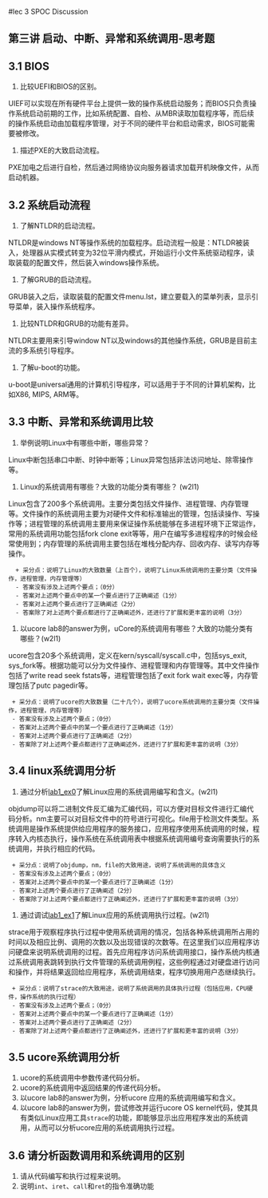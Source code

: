 #lec 3 SPOC Discussion

## 第三讲 启动、中断、异常和系统调用-思考题

## 3.1 BIOS
 1. 比较UEFI和BIOS的区别。

 UIEF可以实现在所有硬件平台上提供一致的操作系统启动服务；而BIOS只负责操作系统启动前期的工作，比如系统配置、自检、从MBR读取加载程序等，而后续的操作系统启动由加载程序管理，对于不同的硬件平台和启动需求，BIOS可能需要被修改。 

 1. 描述PXE的大致启动流程。
 
 PXE加电之后进行自检，然后通过网络协议向服务器请求加载开机映像文件，从而启动机器。

## 3.2 系统启动流程
 1. 了解NTLDR的启动流程。

NTLDR是windows NT等操作系统的加载程序。启动流程一般是：NTLDR被装入，处理器从实模式转变为32位平滑内模式，开始运行小文件系统驱动程序，读取装载的配置文件，然后装入windows操作系统。 

 1. 了解GRUB的启动流程。

GRUB装入之后，读取装载的配置文件menu.lst，建立要载入的菜单列表，显示引导菜单，装入操作系统程序。 

 1. 比较NTLDR和GRUB的功能有差异。

NTLDR主要用来引导window NT以及windows的其他操作系统，GRUB是目前主流的多系统引导程序。 

 1. 了解u-boot的功能。
 
 u-boot是universal通用的计算机引导程序，可以适用于于不同的计算机架构，比如X86, MIPS, ARM等。

## 3.3 中断、异常和系统调用比较
 1. 举例说明Linux中有哪些中断，哪些异常？

 Linux中断包括串口中断、时钟中断等；Linux异常包括非法访问地址、除零操作等。 

 1. Linux的系统调用有哪些？大致的功能分类有哪些？  (w2l1)
 
 Linux包含了200多个系统调用。主要分类包括文件操作、进程管理、内存管理等。文件操作的系统调用主要为对硬件文件和标准输出的管理，包括读操作、写操作等；进程管理的系统调用主要用来保证操作系统能够在多进程环境下正常运作，常用的系统调用功能包括fork clone exit等等，用户在编写多进程程序的时候会经常使用到；内存管理的系统调用主要包括在堆栈分配内存、回收内存、读写内存等操作。

```
  + 采分点：说明了Linux的大致数量（上百个），说明了Linux系统调用的主要分类（文件操作，进程管理，内存管理等）
  - 答案没有涉及上述两个要点；（0分）
  - 答案对上述两个要点中的某一个要点进行了正确阐述（1分）
  - 答案对上述两个要点进行了正确阐述（2分）
  - 答案除了对上述两个要点都进行了正确阐述外，还进行了扩展和更丰富的说明（3分）
 ```
 
 1. 以ucore lab8的answer为例，uCore的系统调用有哪些？大致的功能分类有哪些？(w2l1)
 
 ucore包含20多个系统调用，定义在kern/syscall/syscall.c中，包括sys_exit, sys_fork等。根据功能可以分为文件操作、进程管理和内存管理等。其中文件操作包括了write read seek fstats等，进程管理包括了exit fork wait exec等，内存管理包括了putc pagedir等。
 
 ```
  + 采分点：说明了ucore的大致数量（二十几个），说明了ucore系统调用的主要分类（文件操作，进程管理，内存管理等）
  - 答案没有涉及上述两个要点；（0分）
  - 答案对上述两个要点中的某一个要点进行了正确阐述（1分）
  - 答案对上述两个要点进行了正确阐述（2分）
  - 答案除了对上述两个要点都进行了正确阐述外，还进行了扩展和更丰富的说明（3分）
 ```
 
## 3.4 linux系统调用分析
 1. 通过分析[lab1_ex0](https://github.com/chyyuu/ucore_lab/blob/master/related_info/lab1/lab1-ex0.md)了解Linux应用的系统调用编写和含义。(w2l1)
 
 objdump可以将二进制文件反汇编为汇编代码，可以方便对目标文件进行汇编代码分析。nm主要可以对目标文件中的符号进行可视化。file用于检测文件类型。系统调用是操作系统提供给应用程序的服务接口，应用程序使用系统调用的时候，程序转入内核态执行，操作系统在系统调用表中根据系统调用编号查询需要执行的系统调用，并执行相应的代码。

 ```
  + 采分点：说明了objdump，nm，file的大致用途，说明了系统调用的具体含义
  - 答案没有涉及上述两个要点；（0分）
  - 答案对上述两个要点中的某一个要点进行了正确阐述（1分）
  - 答案对上述两个要点进行了正确阐述（2分）
  - 答案除了对上述两个要点都进行了正确阐述外，还进行了扩展和更丰富的说明（3分）
 
 ```
 
 1. 通过调试[lab1_ex1](https://github.com/chyyuu/ucore_lab/blob/master/related_info/lab1/lab1-ex1.md)了解Linux应用的系统调用执行过程。(w2l1)
 
 strace用于观察程序执行过程中使用系统调用的情况，包括各种系统调用所占用的时间以及相应比例、调用的次数以及出现错误的次数等。在这里我们以应用程序访问硬盘来说明系统调用的过程。首先应用程序访问系统调用接口，操作系统内核通过系统调用表跳转到执行文件管理的系统调用例程，这些例程通过对硬盘进行访问和操作，并将结果返回给应用程序，系统调用结束，程序切换用用户态继续执行。

 ```
  + 采分点：说明了strace的大致用途，说明了系统调用的具体执行过程（包括应用，CPU硬件，操作系统的执行过程）
  - 答案没有涉及上述两个要点；（0分）
  - 答案对上述两个要点中的某一个要点进行了正确阐述（1分）
  - 答案对上述两个要点进行了正确阐述（2分）
  - 答案除了对上述两个要点都进行了正确阐述外，还进行了扩展和更丰富的说明（3分）
 ```
 
## 3.5 ucore系统调用分析
 1. ucore的系统调用中参数传递代码分析。
 1. ucore的系统调用中返回结果的传递代码分析。
 1. 以ucore lab8的answer为例，分析ucore 应用的系统调用编写和含义。
 1. 以ucore lab8的answer为例，尝试修改并运行ucore OS kernel代码，使其具有类似Linux应用工具`strace`的功能，即能够显示出应用程序发出的系统调用，从而可以分析ucore应用的系统调用执行过程。
 
## 3.6 请分析函数调用和系统调用的区别
 1. 请从代码编写和执行过程来说明。
   1. 说明`int`、`iret`、`call`和`ret`的指令准确功能
 
